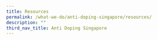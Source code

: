 ```yaml
---
title: Resources
permalink: /what-we-do/anti-doping-singapore/resources/
description: ""
third_nav_title: Anti Doping Singapore
---
```

